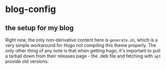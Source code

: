 # blog-config
## the setup for my blog

Right now, the only non-derivative content here is `generate.sh`, which is a very simple workaround for Hugo not compiling this theme properly. The only other thing of any note is that when getting hugo, it's important to pull a tarball down from their releases page - the .deb file and fetching with `apt` provide old versions.
